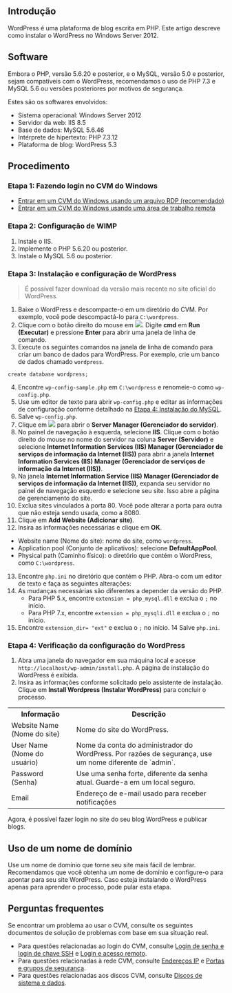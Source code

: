 ## Introdução
WordPress é uma plataforma de blog escrita em PHP. Este artigo descreve como instalar o WordPress no Windows Server 2012.

## Software
Embora o PHP, versão 5.6.20 e posterior, e o MySQL, versão 5.0 e posterior, sejam compatíveis com o WordPress, recomendamos o uso de PHP 7.3 e MySQL 5.6 ou versões posteriores por motivos de segurança.

Estes são os softwares envolvidos:
- Sistema operacional: Windows Server 2012
- Servidor da web: IIS 8.5
- Base de dados: MySQL 5.6.46
- Intérprete de hipertexto: PHP 7.3.12
- Plataforma de blog: WordPress 5.3


## Procedimento

### Etapa 1: Fazendo login no CVM do Windows
- [Entrar em um CVM do Windows usando um arquivo RDP (recomendado)](http://intl.cloud.tencent.com/document/product/213/5435)
- [Entrar em um CVM do Windows usando uma área de trabalho remota](https://intl.cloud.tencent.com/document/product/213/32498)

### Etapa 2: Configuração de WIMP
1. Instale o IIS.
2. Implemente o PHP 5.6.20 ou posterior.
3. Instale o MySQL 5.6 ou posterior.

### Etapa 3: Instalação e configuração de WordPress
> É possível fazer download da versão mais recente no site oficial do WordPress.
>

1. Baixe o WordPress e descompacte-o em um diretório do CVM.
Por exemplo, você pode descompactá-lo para `C:\wordpress`.
2. Clique com o botão direito do mouse em <img src="https://main.qcloudimg.com/raw/87d894e564b7e837d9f478298cf2e292.png" style="margin: 0;">. Digite **cmd** em **Run (Executar)** e pressione **Enter** para abrir uma janela de linha de comando.
3. Execute os seguintes comandos na janela de linha de comando para criar um banco de dados para WordPress.
Por exemplo, crie um banco de dados chamado `wordpress`.
```
create database wordpress;
```
4. Encontre `wp-config-sample.php` em `C:\wordpress` e renomeie-o como `wp-config.php`.
5. Use um editor de texto para abrir `wp-config.php` e editar as informações de configuração conforme detalhado na [Etapa 4: Instalação do MySQL](#Step04).
6. Salve `wp-config.php`.
7. Clique em <img src="https://main.qcloudimg.com/raw/f779581f1ce3edfead8c725ce1504009.png" style="margin: 0;"></img> para abrir o **Server Manager (Gerenciador do servidor)**.
8. No painel de navegação à esquerda, selecione **IIS**. Clique com o botão direito do mouse no nome do servidor na coluna **Server (Servidor)** e selecione **Internet Information Services (IIS) Manager (Gerenciador de serviços de informação da Internet (IIS))** para abrir a janela **Internet Information Services (IIS) Manager (Gerenciador de serviços de informação da Internet (IIS))**.
9. Na janela **Internet Information Service (IIS) Manager (Gerenciador de serviços de informação da Internet (IIS))**, expanda seu servidor no painel de navegação esquerdo e selecione seu site. Isso abre a página de gerenciamento do site.
10. Exclua sites vinculados à porta 80.
Você pode alterar a porta para outra que não esteja sendo usada, como a 8080.
11. Clique em **Add Website (Adicionar site)**.
12. Insira as informações necessárias e clique em **OK**.
 - Website name (Nome do site): nome do site, como `wordpress`.
 - Application pool (Conjunto de aplicativos): selecione **DefaultAppPool**.
 - Physical path (Caminho físico): o diretório que contém o WordPress, como `C:\wordpress`.
13. Encontre `php.ini` no diretório que contém o PHP. Abra-o com um editor de texto e faça as seguintes alterações:
 1. As mudanças necessárias são diferentes a depender da versão do PHP.
     - Para PHP 5.x, encontre `extension = php_mysql.dll` e exclua o `;` no início.
     - Para PHP 7.x, encontre `extension = php_mysqli.dll` e exclua o `;` no início.
 2. Encontre `extension_dir= "ext"` e exclua o `;` no início.
14 Salve `php.ini`.

### Etapa 4: Verificação da configuração do WordPress

1. Abra uma janela do navegador em sua máquina local e acesse `http://localhost/wp-admin/install.php`. A página de instalação do WordPress é exibida.
2. Insira as informações conforme solicitado pelo assistente de instalação. Clique em **Install Wordpress (Instalar WordPress)** para concluir o processo.
<table>
	<tr><th>Informação </th><th>Descrição</th></tr>
	<tr><td>Website Name (Nome do site)</td><td>Nome do site do WordPress.</td></tr>
	<tr><td>User Name (Nome do usuário)</td><td>Nome da conta do administrador do WordPress. Por razões de segurança, use um nome diferente de `admin`.</td></tr>
	<tr><td>Password (Senha)</td><td>Use uma senha forte, diferente da senha atual. Guarde-a em um local seguro.</td></tr>
	<tr><td>Email</td><td>Endereço de e-mail usado para receber notificações</td></tr>
</table>
Agora, é possível fazer login no site do seu blog WordPress e publicar blogs.

## Uso de um nome de domínio

Use um nome de domínio que torne seu site mais fácil de lembrar. Recomendamos que você obtenha um nome de domínio e configure-o para apontar para seu site WordPress. Caso esteja instalando o WordPress apenas para aprender o processo, pode pular esta etapa.

## Perguntas frequentes
Se encontrar um problema ao usar o CVM, consulte os seguintes documentos de solução de problemas com base em sua situação real.
- Para questões relacionadas ao login do CVM, consulte [Login de senha e login de chave SSH](https://intl.cloud.tencent.com/document/product/213/18120) e [Login e acesso remoto](https://intl.cloud.tencent.com/document/product/213/17278).
- Para questões relacionadas à rede CVM, consulte [Endereços IP](https://intl.cloud.tencent.com/document/product/213/17285) e [Portas e grupos de segurança](https://intl.cloud.tencent.com/document/product/213/2502).
- Para questões relacionadas aos discos CVM, consulte [Discos de sistema e dados](https://intl.cloud.tencent.com/document/product/213/17351).

